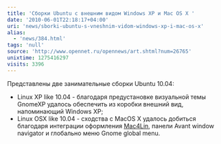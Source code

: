 ```yaml
---
title: 'Сборки Ubuntu с внешним видом Windows XP и Mac OS X '
date: '2010-06-01T22:18:17+04:00'
uri: 'news/sborki-ubuntu-s-vneshnim-vidom-windows-xp-i-mac-os-x'
alias: 
  - 'news/384.html'
tags: 'null'
source: 'http://www.opennet.ru/opennews/art.shtml?num=26765'
unixtime: 1275416297
visits: 3396
---
```

Представлены две занимательные сборки Ubuntu 10.04:

*   Linux XP like 10.04 - благодаря предустановке визуальной темы GnomeXP удалось обеспечить из коробки внешний вид, напоминающий Windows XP;
*   Linux OSX like 10.04 - сходства с MacOS X удалось добиться благодаря интеграции оформления [Mac4Lin](http://sourceforge.net/projects/mac4lin/), панели Avant window navigator и глобально меню Gnome global menu.
